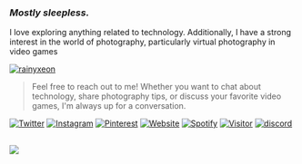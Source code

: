 ### _Mostly sleepless._

I love exploring anything related to technology.
Additionally, I have a strong interest in the world of photography, particularly virtual photography in video games

<p align="left"> <a href="https://github.com/ryo-ma/github-profile-trophy"><img src="https://github-profile-trophy.vercel.app/?username=rainyxeon" alt="rainyxeon" /></a> </p>


> Feel free to reach out to me! Whether you want to chat about technology, share photography tips, or discuss your favorite video games, I'm always up for a conversation.

[![Twitter](https://img.shields.io/badge/-Lightsout-blue?style=flat-square&labelColor=gray&logo=Twitter&logoColor=white&link=https://www.twitter.com/romanromannya/)](https://www.twitter.com/romanromannya/)
[![Instagram](https://img.shields.io/badge/-@Lightsout-purple?style=flat-square&labelColor=gray&logo=instagram&logoColor=white&link=https://instagram.com/romanroman.nya/)](https://instagram.com/romanroman.nya)
[![Pinterest](https://img.shields.io/badge/-@Lightsout-red?style=flat-square&labelColor=gray&logo=pinterest&logoColor=white&link=https://id.pinterest.com/romanroman.nya/)](https://id.pinterest.com/romanroman.nya)
[![Website](https://img.shields.io/badge/Website-Visit%20Now-blue?style=flat&logo=About.me&logoColor=white)](https://hi.lrmn.site)
[![Spotify](https://img.shields.io/badge/-Lightsout-green?style=flat-square&labelColor=gray&logo=spotify&logoColor=white&link=https://open.spotify.com/user/82kz1tfqi84c9fib7b9kfc15h)](https://open.spotify.com/user/82kz1tfqi84c9fib7b9kfc15h/)
[![Visitor](https://visitor-badge.laobi.icu/badge?page_id=anas-ike.anas-ike&)](https://visitor-badge.laobi.icu/badge?page_id=anas-ike.anas-ike&)
[![discord](https://img.shields.io/badge/Join_Discord-5865F2.svg?&style=flat-square&logo=discord&logoColor=white&link=https://discord.gg/AaZasMN3yG)](https://discord.gg/AaZasMN3yG)
##

<!--```javascript
## What i'am listening to
<a href="https://lrmn7.vercel.app/api/now-playing?open=yes">
  <img src="https://lrmn7.vercel.app/api/now-playing" width="356" height="104" alt="Now Playing"/>
</a>
```-->
<img src="https://discord.c99.nl/widget/theme-2/612666923502796818.png" >
